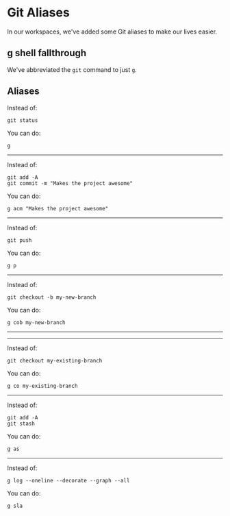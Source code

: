 # Git Aliases

In our workspaces, we've added some Git aliases to make our lives easier.

## g shell fallthrough

We've abbreviated the `git` command to just `g`.

## Aliases

Instead of:

```
git status
```

You can do:

```
g
```

---

Instead of:

```
git add -A
git commit -m "Makes the project awesome"
```

You can do:

```
g acm "Makes the project awesome"
```

---

Instead of:

```
git push
```

You can do:

```
g p
```

---

Instead of:

```
git checkout -b my-new-branch
```

You can do:

```
g cob my-new-branch
```

---

---

Instead of:

```
git checkout my-existing-branch
```

You can do:

```
g co my-existing-branch
```

---

Instead of:

```
git add -A
git stash
```

You can do:

```
g as
```

---

Instead of:

```
g log --oneline --decorate --graph --all
```

You can do:

```
g sla
```
